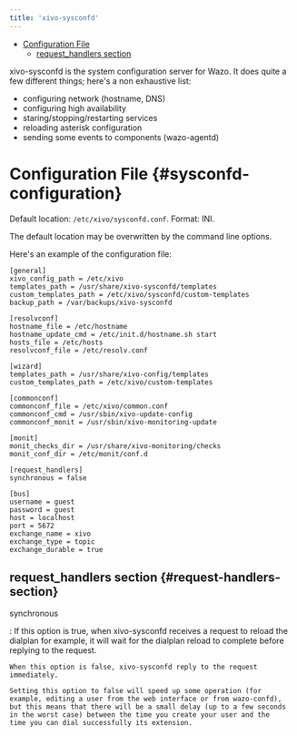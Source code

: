 ```yaml
---
title: 'xivo-sysconfd'
---
```


- [Configuration File](#sysconfd-configuration)
  - [request_handlers section](#request-handlers-section)

xivo-sysconfd is the system configuration server for Wazo. It does quite a few different things;
here\'s a non exhaustive list:

- configuring network (hostname, DNS)
- configuring high availability
- staring/stopping/restarting services
- reloading asterisk configuration
- sending some events to components (wazo-agentd)

# Configuration File {#sysconfd-configuration}

Default location: `/etc/xivo/sysconfd.conf`. Format: INI.

The default location may be overwritten by the command line options.

Here\'s an example of the configuration file:

    [general]
    xivo_config_path = /etc/xivo
    templates_path = /usr/share/xivo-sysconfd/templates
    custom_templates_path = /etc/xivo/sysconfd/custom-templates
    backup_path = /var/backups/xivo-sysconfd

    [resolvconf]
    hostname_file = /etc/hostname
    hostname_update_cmd = /etc/init.d/hostname.sh start
    hosts_file = /etc/hosts
    resolvconf_file = /etc/resolv.conf

    [wizard]
    templates_path = /usr/share/xivo-config/templates
    custom_templates_path = /etc/xivo/custom-templates

    [commonconf]
    commonconf_file = /etc/xivo/common.conf
    commonconf_cmd = /usr/sbin/xivo-update-config
    commonconf_monit = /usr/sbin/xivo-monitoring-update

    [monit]
    monit_checks_dir = /usr/share/xivo-monitoring/checks
    monit_conf_dir = /etc/monit/conf.d

    [request_handlers]
    synchronous = false

    [bus]
    username = guest
    password = guest
    host = localhost
    port = 5672
    exchange_name = xivo
    exchange_type = topic
    exchange_durable = true

## request_handlers section {#request-handlers-section}

synchronous

: If this option is true, when xivo-sysconfd receives a request to reload the dialplan for example,
it will wait for the dialplan reload to complete before replying to the request.

    When this option is false, xivo-sysconfd reply to the request
    immediately.

    Setting this option to false will speed up some operation (for
    example, editing a user from the web interface or from wazo-confd),
    but this means that there will be a small delay (up to a few seconds
    in the worst case) between the time you create your user and the
    time you can dial successfully its extension.
